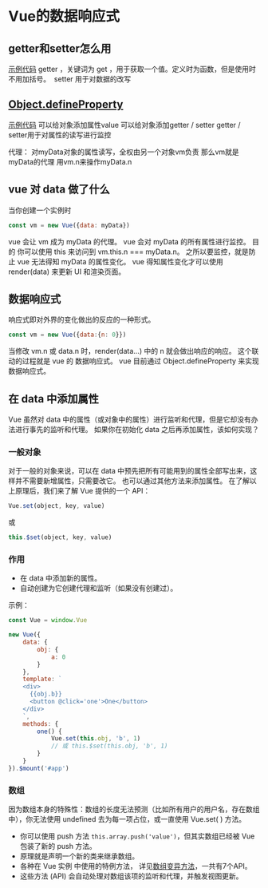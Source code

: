 
# Vue的数据响应式

## getter和setter怎么用

[示例代码](https://codesandbox.io/s/vigorous-franklin-p6l8m)
getter ，关键词为 get ，用于获取一个值。定义时为函数，但是使用时不用加括号。
 setter 用于对数据的改写

## [Object.defineProperty](https://developer.mozilla.org/zh-CN/docs/Web/JavaScript/Reference/Global_Objects/Object/defineProperty)

[示例代码](https://codesandbox.io/s/bold-heyrovsky-8jcm2)
可以给对象添加属性value
可以给对象添加getter / setter
getter / setter用于对属性的读写进行监控

代理：
对myData对象的属性读写，全权由另一个对象vm负责
那么vm就是myData的代理
用vm.n来操作myData.n

## vue 对 data 做了什么

当你创建一个实例时

```javascript
const vm = new Vue({data: myData})
```

vue 会让 vm 成为 myData 的代理。
vue 会对 myData 的所有属性进行监控。
目的
你可以使用 this 来访问到 vm.this.n === myData.n。
之所以要监控，就是防止 vue 无法得知 myData 的属性变化。
vue 得知属性变化才可以使用 render(data) 来更新 UI 和渲染页面。

## 数据响应式

响应式即对外界的变化做出的反应的一种形式。

```javascript
const vm = new Vue({data:{n: 0}})
```

当修改 vm.n 或 data.n 时，render(data...) 中的 n 就会做出响应的响应。
这个联动的过程就是 vue 的 数据响应式。
vue 目前通过 Object.defineProperty 来实现数据响应式。

## 在 data 中添加属性

Vue 虽然对 data 中的属性（或对象中的属性）进行监听和代理，但是它却没有办法进行事先的监听和代理。
如果你在初始化 data 之后再添加属性，该如何实现？

### 一般对象

对于一般的对象来说，可以在 data 中预先把所有可能用到的属性全部写出来，这样并不需要新增属性，只需要改它。
也可以通过其他方法来添加属性。
在了解以上原理后，我们来了解 Vue 提供的一个 API：

```javascript
Vue.set(object, key, value)
```

或

```javascript
this.$set(object, key, value)
```

### 作用

- 在 data 中添加新的属性。
- 自动创建为它创建代理和监听（如果没有创建过）。

示例：

```javascript
const Vue = window.Vue

new Vue({
    data: {
        obj: {
            a: 0
        }
    },
    template: `
    <div>
      {{obj.b}}
      <button @click='one'>One</button>
    </div>
    `,
    methods: {
        one() {
            Vue.set(this.obj, 'b', 1)
            // 或 this.$set(this.obj, 'b', 1)
        }
    }
}).$mount('#app')
```

### 数组

因为数组本身的特殊性：数组的长度无法预测（比如所有用户的用户名，存在数组中），你无法使用 undefined 去为每一项占位，或一直使用 Vue.set( ) 方法。

- 你可以使用 push 方法 `this.array.push('value')`，但其实数组已经被 Vue 包装了新的 push 方法。
- 原理就是声明一个新的类来继承数组。
- 各种在 Vue 实例 中使用的特例方法， 详见[数组变异方法](https://link.zhihu.com/?target=https%3A//cn.vuejs.org/v2/guide/list.html%23%25E5%258F%2598%25E5%25BC%2582%25E6%2596%25B9%25E6%25B3%2595-mutation-method)，一共有7个API。
- 这些方法 (API) 会自动处理对数组该项的监听和代理，并触发视图更新。
